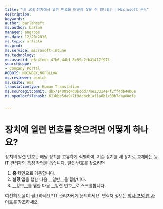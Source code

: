 ```yaml
---
title: "내 iOS 장치에서 일련 번호를 어떻게 찾을 수 있나요? | Microsoft 문서"
description: 
keywords: 
author: barlanmsft
ms.author: barlan
manager: angrobe
ms.date: 12/20/2016
ms.topic: article
ms.prod: 
ms.service: microsoft-intune
ms.technology: 
ms.assetid: e6c4fedc-47b6-44b1-8c59-2fb81417f978
searchScope:
- Company Portal
ROBOTS: NOINDEX,NOFOLLOW
ms.reviewer: esmich
ms.suite: ems
translationtype: Human Translation
ms.sourcegitcommit: db5714009d4d0bcdd77be23314e4f2ff4db44b6e
ms.openlocfilehash: 613bbe5da9a7f9dcbcb1af1a0b1c00b7aaa88efe


---
```


# <a name="how-do-i-find-the-serial-number-on-my-device"></a>장치에 일련 번호를 찾으려면 어떻게 하나요?

장치의 일련 번호는 해당 장치를 고유하게 식별하며, 기존 장치를 새 장치로 교체하는 등 IT 관리자의 특정 작업을 돕습니다. 일련 번호를 찾으려면

1. __홈__ 화면으로 이동합니다.
2. __설정__ 앱을 탭한 다음 __일반__을 탭합니다.
3. __정보__를 탭한 다음 __일련 번호__로 스크롤합니다.

여전히 도움이 필요하세요? IT 관리자에게 문의하세요. 연락처 정보는 [회사 포털 웹 사이트](http://portal.manage.microsoft.com)를 참조하세요.



<!--HONumber=Dec16_HO3-->


